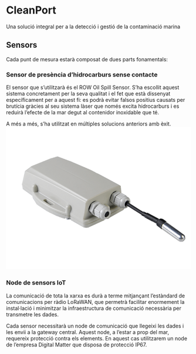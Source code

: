# CleanPort

Una solució integral per a la detecció i gestió de la contaminació marina

## Sensors

Cada punt de mesura estarà composat de dues parts fonamentals:

### Sensor de presència d’hidrocarburs sense contacte

El sensor que s’utilitzarà és el ROW Oil Spill Sensor. S’ha escollit aquest sistema concretament per la seva qualitat i el fet que està dissenyat específicament per a aquest fi: es podrà evitar falsos positius causats per brutícia gràcies al seu sistema làser que només excita hidrocarburs i es reduirà l’efecte de la mar degut al contenidor inoxidable que té.

A més a més, s’ha utilitzat en múltiples solucions anteriors amb èxit.
![imatge node](https://raw.githubusercontent.com/oriolgalceran/cleanport/master/768x590-falcon-compressed.png)

### Node de sensors IoT

La comunicació de tota la xarxa es durà a terme mitjançant l’estàndard de comunicacions per ràdio LoRaWAN, que permetrà facilitar enormement la instal·lació i minimitzar la infraestructura de comunicació necessària per transmetre les dades.

Cada sensor necessitarà un node de comunicació que llegeixi les dades i les envii a la gateway central. Aquest node, a l’estar a prop del mar, requereix protecció contra els elements. En aquest cas utilitzarem un node de l’empresa Digital Matter que disposa de protecció IP67.
